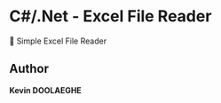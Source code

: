 # C#/.Net - Excel File Reader

:triangular_flag_on_post: Simple Excel File Reader

## Author

**Kevin DOOLAEGHE**
